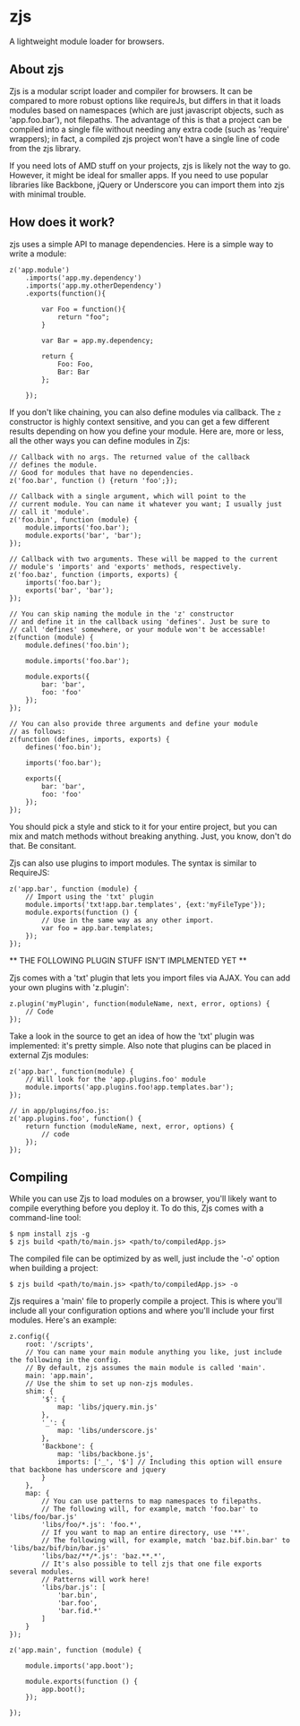 zjs
===
A lightweight module loader for browsers.

About zjs
---------
Zjs is a modular script loader and compiler for browsers. It can be compared to
more robust options like requireJs, but differs in that it loads modules based on
namespaces (which are just javascript objects, such as 'app.foo.bar'), not filepaths.
The advantage of this is that a project can be compiled into a single file without
needing any extra code (such as 'require' wrappers); in fact, a compiled zjs project
won't have a single line of code from the zjs library.

If you need lots of AMD stuff on your projects, zjs is likely not the way to go. However,
it might be ideal for smaller apps. If you need to use popular libraries like Backbone, jQuery
or Underscore you can import them into zjs with minimal trouble.

How does it work?
-----------------
zjs uses a simple API to manage dependencies. Here is a simple way to write
a module:

    
    z('app.module')
        .imports('app.my.dependency')
        .imports('app.my.otherDependency')
        .exports(function(){
            
            var Foo = function(){
                return "foo";
            }

            var Bar = app.my.dependency;

            return {
                Foo: Foo,
                Bar: Bar
            };

        });


If you don't like chaining, you can also define modules via callback. The 
`z` constructor is highly context sensitive, and you can get a few different
results depending on how you define your module. Here are, more or less, all
the other ways you can define modules in Zjs:


    // Callback with no args. The returned value of the callback
    // defines the module.
    // Good for modules that have no dependencies.
    z('foo.bar', function () {return 'foo';});

    // Callback with a single argument, which will point to the 
    // current module. You can name it whatever you want; I usually just
    // call it 'module'.
    z('foo.bin', function (module) {
        module.imports('foo.bar');
        module.exports('bar', 'bar');
    });

    // Callback with two arguments. These will be mapped to the current
    // module's 'imports' and 'exports' methods, respectively.
    z('foo.baz', function (imports, exports) {
        imports('foo.bar');
        exports('bar', 'bar');
    });

    // You can skip naming the module in the 'z' constructor
    // and define it in the callback using 'defines'. Just be sure to
    // call 'defines' somewhere, or your module won't be accessable!
    z(function (module) {
        module.defines('foo.bin');

        module.imports('foo.bar');

        module.exports({
            bar: 'bar',
            foo: 'foo'
        });
    });

    // You can also provide three arguments and define your module
    // as follows:
    z(function (defines, imports, exports) {
        defines('foo.bin');

        imports('foo.bar');

        exports({
            bar: 'bar',
            foo: 'foo'
        });
    });


You should pick a style and stick to it for your entire project, but you can mix
and match methods without breaking anything. Just, you know, don't do that.
Be consitant.

Zjs can also use plugins to import modules. The syntax is similar to
RequireJS:


    z('app.bar', function (module) {
        // Import using the 'txt' plugin
        module.imports('txt!app.bar.templates', {ext:'myFileType'});
        module.exports(function () {
            // Use in the same way as any other import.
            var foo = app.bar.templates;
        });
    });


** THE FOLLOWING PLUGIN STUFF ISN'T IMPLMENTED YET **

Zjs comes with a 'txt' plugin that lets you import files via AJAX. You can
add your own plugins with 'z.plugin':

    
    z.plugin('myPlugin', function(moduleName, next, error, options) {
        // Code
    });


Take a look in the source to get an idea of how  the 'txt' plugin was implemented: 
it's pretty simple. Also note that plugins can be placed in external Zjs modules:

    z('app.bar', function(module) {
        // Will look for the 'app.plugins.foo' module
        module.imports('app.plugins.foo!app.templates.bar');
    });

    // in app/plugins/foo.js:
    z('app.plugins.foo', function() {
        return function (moduleName, next, error, options) {
            // code
        });
    });


Compiling
----------
While you can use Zjs to load modules on a browser, you'll likely want to compile
everything before you deploy it. To do this, Zjs comes with a command-line tool:


    $ npm install zjs -g
    $ zjs build <path/to/main.js> <path/to/compiledApp.js>


The compiled file can be optimized by as well, just include the '-o' option
when building a project:
    

    $ zjs build <path/to/main.js> <path/to/compiledApp.js> -o


Zjs requires a 'main' file to properly compile a project. This is where you'll include
all your configuration options and where you'll include your first modules. Here's an example:

    
    z.config({
        root: '/scripts',
        // You can name your main module anything you like, just include the following in the config.
        // By default, zjs assumes the main module is called 'main'.
        main: 'app.main',
        // Use the shim to set up non-zjs modules.
        shim: {
            '$': {
                map: 'libs/jquery.min.js'
            },
            '_': {
                map: 'libs/underscore.js'
            },
            'Backbone': {
                map: 'libs/backbone.js',
                imports: ['_', '$'] // Including this option will ensure that backbone has underscore and jquery
            }
        },
        map: {
            // You can use patterns to map namespaces to filepaths.
            // The following will, for example, match 'foo.bar' to 'libs/foo/bar.js'
            'libs/foo/*.js': 'foo.*',
            // If you want to map an entire directory, use '**'.
            // The following will, for example, match 'baz.bif.bin.bar' to 'libs/baz/bif/bin/bar.js'
            'libs/baz/**/*.js': 'baz.**.*',
            // It's also possible to tell zjs that one file exports several modules.
            // Patterns will work here!
            'libs/bar.js': [
                'bar.bin',
                'bar.foo',
                'bar.fid.*'
            ]
        }
    });

    z('app.main', function (module) {

        module.imports('app.boot');

        module.exports(function () {
            app.boot();
        });

    });